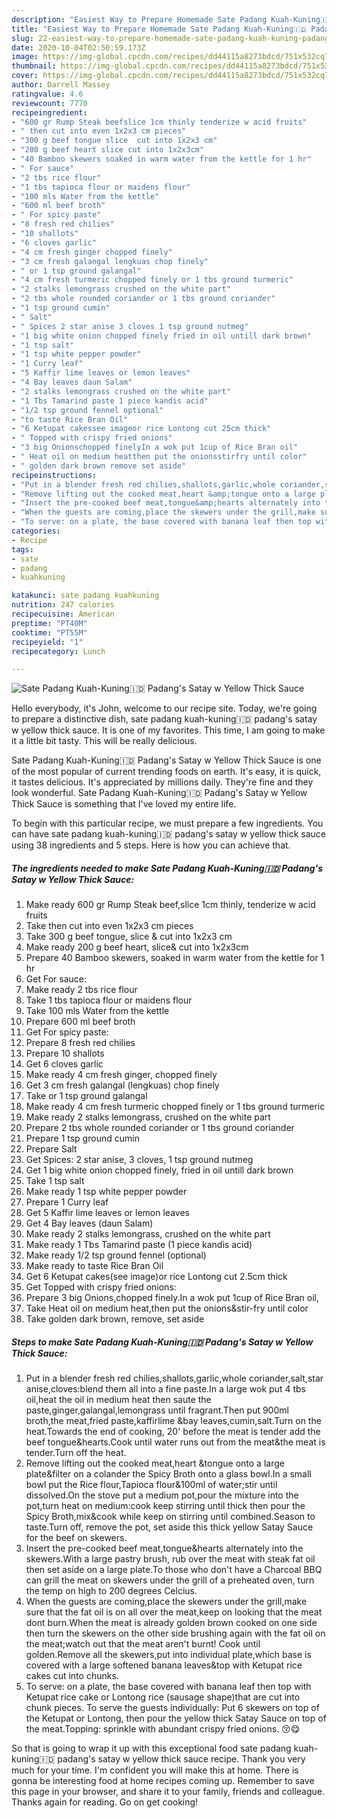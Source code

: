 ```yaml
---
description: "Easiest Way to Prepare Homemade Sate Padang Kuah-Kuning🇮🇩 Padang&amp;#39;s Satay w Yellow Thick Sauce"
title: "Easiest Way to Prepare Homemade Sate Padang Kuah-Kuning🇮🇩 Padang&amp;#39;s Satay w Yellow Thick Sauce"
slug: 22-easiest-way-to-prepare-homemade-sate-padang-kuah-kuning-padang-and-39-s-satay-w-yellow-thick-sauce
date: 2020-10-04T02:50:59.173Z
image: https://img-global.cpcdn.com/recipes/dd44115a8273bdcd/751x532cq70/sate-padang-kuah-kuning🇮🇩-padangs-satay-w-yellow-thick-sauce-recipe-main-photo.jpg
thumbnail: https://img-global.cpcdn.com/recipes/dd44115a8273bdcd/751x532cq70/sate-padang-kuah-kuning🇮🇩-padangs-satay-w-yellow-thick-sauce-recipe-main-photo.jpg
cover: https://img-global.cpcdn.com/recipes/dd44115a8273bdcd/751x532cq70/sate-padang-kuah-kuning🇮🇩-padangs-satay-w-yellow-thick-sauce-recipe-main-photo.jpg
author: Darrell Massey
ratingvalue: 4.6
reviewcount: 7770
recipeingredient:
- "600 gr Rump Steak beefslice 1cm thinly tenderize w acid fruits"
- " then cut into even 1x2x3 cm pieces"
- "300 g beef tongue slice  cut into 1x2x3 cm"
- "200 g beef heart slice cut into 1x2x3cm"
- "40 Bamboo skewers soaked in warm water from the kettle for 1 hr"
- " For sauce"
- "2 tbs rice flour"
- "1 tbs tapioca flour or maidens flour"
- "100 mls Water from the kettle"
- "600 ml beef broth"
- " For spicy paste"
- "8 fresh red chilies"
- "10 shallots"
- "6 cloves garlic"
- "4 cm fresh ginger chopped finely"
- "3 cm fresh galangal lengkuas chop finely"
- " or 1 tsp ground galangal"
- "4 cm fresh turmeric chopped finely or 1 tbs ground turmeric"
- "2 stalks lemongrass crushed on the white part"
- "2 tbs whole rounded coriander or 1 tbs ground coriander"
- "1 tsp ground cumin"
- " Salt"
- " Spices 2 star anise 3 cloves 1 tsp ground nutmeg"
- "1 big white onion chopped finely fried in oil untill dark brown"
- "1 tsp salt"
- "1 tsp white pepper powder"
- "1 Curry leaf"
- "5 Kaffir lime leaves or lemon leaves"
- "4 Bay leaves daun Salam"
- "2 stalks lemongrass crushed on the white part"
- "1 Tbs Tamarind paste 1 piece kandis acid"
- "1/2 tsp ground fennel optional"
- "to taste Rice Bran Oil"
- "6 Ketupat cakessee imageor rice Lontong cut 25cm thick"
- " Topped with crispy fried onions"
- "3 big Onionschopped finelyIn a wok put 1cup of Rice Bran oil"
- " Heat oil on medium heatthen put the onionsstirfry until color"
- " golden dark brown remove set aside"
recipeinstructions:
- "Put in a blender fresh red chilies,shallots,garlic,whole coriander,salt,star anise,cloves:blend them all into a fine paste.In a large wok put 4 tbs oil,heat the oil in medium heat then saute the paste,ginger,galangal,lemongrass until fragrant.Then put 900ml broth,the meat,fried paste,kaffirlime &amp;bay leaves,cumin,salt.Turn on the heat.Towards the end of cooking, 20&#39; before the meat is tender add the beef tongue&amp;hearts.Cook until water runs out from the meat&amp;the meat is tender.Turn off the heat."
- "Remove lifting out the cooked meat,heart &amp;tongue onto a large plate&amp;filter on a colander the Spicy Broth onto a glass bowl.In a small bowl put the Rice flour,Tapioca flour&amp;100ml of water;stir until dissolved.On the stove put a medium pot,pour the mixture into the pot,turn heat on medium:cook keep stirring until thick then pour the Spicy Broth,mix&amp;cook while keep on stirring until combined.Season to taste.Turn off, remove the pot, set aside this thick yellow Satay Sauce for the beef on skewers."
- "Insert the pre-cooked beef meat,tongue&amp;hearts alternately into the skewers.With a large pastry brush, rub over the meat with steak fat oil then set aside on a large plate.To those who don&#39;t have a Charcoal BBQ can grill the meat on skewers under the grill of a preheated oven, turn the temp on high to 200 degrees Celcius."
- "When the guests are coming,place the skewers under the grill,make sure that the fat oil is on all over the meat,keep on looking that the meat dont burn.When the meat is already golden brown cooked on one side then turn the skewers on the other side brushing again with the fat oil on the meat;watch out that the meat aren&#39;t burnt! Cook until golden.Remove all the skewers,put into individual plate,which base is covered with a large softened banana leaves&amp;top with Ketupat rice cakes cut into chunks."
- "To serve: on a plate, the base covered with banana leaf then top with Ketupat rice cake or Lontong rice (sausage shape)that are cut into chunk pieces. To serve the guests individually: Put 6 skewers on top of the Ketupat or Lontong, then pour the yellow thick Satay Sauce on top of the meat.Topping: sprinkle with abundant crispy fried onions. 😚😋"
categories:
- Recipe
tags:
- sate
- padang
- kuahkuning

katakunci: sate padang kuahkuning 
nutrition: 247 calories
recipecuisine: American
preptime: "PT40M"
cooktime: "PT55M"
recipeyield: "1"
recipecategory: Lunch

---
```



![Sate Padang Kuah-Kuning🇮🇩 Padang&#39;s Satay w Yellow Thick Sauce](https://img-global.cpcdn.com/recipes/dd44115a8273bdcd/751x532cq70/sate-padang-kuah-kuning🇮🇩-padangs-satay-w-yellow-thick-sauce-recipe-main-photo.jpg)

Hello everybody, it's John, welcome to our recipe site. Today, we're going to prepare a distinctive dish, sate padang kuah-kuning🇮🇩 padang&#39;s satay w yellow thick sauce. It is one of my favorites. This time, I am going to make it a little bit tasty. This will be really delicious.



Sate Padang Kuah-Kuning🇮🇩 Padang&#39;s Satay w Yellow Thick Sauce is one of the most popular of current trending foods on earth. It's easy, it is quick, it tastes delicious. It's appreciated by millions daily. They're fine and they look wonderful. Sate Padang Kuah-Kuning🇮🇩 Padang&#39;s Satay w Yellow Thick Sauce is something that I've loved my entire life.


To begin with this particular recipe, we must prepare a few ingredients. You can have sate padang kuah-kuning🇮🇩 padang&#39;s satay w yellow thick sauce using 38 ingredients and 5 steps. Here is how you can achieve that.

<!--inarticleads1-->

##### The ingredients needed to make Sate Padang Kuah-Kuning🇮🇩 Padang&#39;s Satay w Yellow Thick Sauce:

1. Make ready 600 gr Rump Steak beef,slice 1cm thinly, tenderize w acid fruits
1. Take  then cut into even 1x2x3 cm pieces
1. Take 300 g beef tongue, slice &amp; cut into 1x2x3 cm
1. Make ready 200 g beef heart, slice&amp; cut into 1x2x3cm
1. Prepare 40 Bamboo skewers, soaked in warm water from the kettle for 1 hr
1. Get  For sauce:
1. Make ready 2 tbs rice flour
1. Take 1 tbs tapioca flour or maidens flour
1. Take 100 mls Water from the kettle
1. Prepare 600 ml beef broth
1. Get  For spicy paste:
1. Prepare 8 fresh red chilies
1. Prepare 10 shallots
1. Get 6 cloves garlic
1. Make ready 4 cm fresh ginger, chopped finely
1. Get 3 cm fresh galangal (lengkuas) chop finely
1. Take  or 1 tsp ground galangal
1. Make ready 4 cm fresh turmeric chopped finely or 1 tbs ground turmeric
1. Make ready 2 stalks lemongrass, crushed on the white part
1. Prepare 2 tbs whole rounded coriander or 1 tbs ground coriander
1. Prepare 1 tsp ground cumin
1. Prepare  Salt
1. Get  Spices: 2 star anise, 3 cloves, 1 tsp ground nutmeg
1. Get 1 big white onion chopped finely, fried in oil untill dark brown
1. Take 1 tsp salt
1. Make ready 1 tsp white pepper powder
1. Prepare 1 Curry leaf
1. Get 5 Kaffir lime leaves or lemon leaves
1. Get 4 Bay leaves (daun Salam)
1. Make ready 2 stalks lemongrass, crushed on the white part
1. Make ready 1 Tbs Tamarind paste (1 piece kandis acid)
1. Make ready 1/2 tsp ground fennel (optional)
1. Make ready to taste Rice Bran Oil
1. Get 6 Ketupat cakes(see image)or rice Lontong cut 2.5cm thick
1. Get  Topped with crispy fried onions:
1. Prepare 3 big Onions,chopped finely.In a wok put 1cup of Rice Bran oil,
1. Take  Heat oil on medium heat,then put the onions&amp;stir-fry until color
1. Take  golden dark brown, remove, set aside




<!--inarticleads2-->

##### Steps to make Sate Padang Kuah-Kuning🇮🇩 Padang&#39;s Satay w Yellow Thick Sauce:

1. Put in a blender fresh red chilies,shallots,garlic,whole coriander,salt,star anise,cloves:blend them all into a fine paste.In a large wok put 4 tbs oil,heat the oil in medium heat then saute the paste,ginger,galangal,lemongrass until fragrant.Then put 900ml broth,the meat,fried paste,kaffirlime &amp;bay leaves,cumin,salt.Turn on the heat.Towards the end of cooking, 20&#39; before the meat is tender add the beef tongue&amp;hearts.Cook until water runs out from the meat&amp;the meat is tender.Turn off the heat.
1. Remove lifting out the cooked meat,heart &amp;tongue onto a large plate&amp;filter on a colander the Spicy Broth onto a glass bowl.In a small bowl put the Rice flour,Tapioca flour&amp;100ml of water;stir until dissolved.On the stove put a medium pot,pour the mixture into the pot,turn heat on medium:cook keep stirring until thick then pour the Spicy Broth,mix&amp;cook while keep on stirring until combined.Season to taste.Turn off, remove the pot, set aside this thick yellow Satay Sauce for the beef on skewers.
1. Insert the pre-cooked beef meat,tongue&amp;hearts alternately into the skewers.With a large pastry brush, rub over the meat with steak fat oil then set aside on a large plate.To those who don&#39;t have a Charcoal BBQ can grill the meat on skewers under the grill of a preheated oven, turn the temp on high to 200 degrees Celcius.
1. When the guests are coming,place the skewers under the grill,make sure that the fat oil is on all over the meat,keep on looking that the meat dont burn.When the meat is already golden brown cooked on one side then turn the skewers on the other side brushing again with the fat oil on the meat;watch out that the meat aren&#39;t burnt! Cook until golden.Remove all the skewers,put into individual plate,which base is covered with a large softened banana leaves&amp;top with Ketupat rice cakes cut into chunks.
1. To serve: on a plate, the base covered with banana leaf then top with Ketupat rice cake or Lontong rice (sausage shape)that are cut into chunk pieces. To serve the guests individually: Put 6 skewers on top of the Ketupat or Lontong, then pour the yellow thick Satay Sauce on top of the meat.Topping: sprinkle with abundant crispy fried onions. 😚😋




So that is going to wrap it up with this exceptional food sate padang kuah-kuning🇮🇩 padang&#39;s satay w yellow thick sauce recipe. Thank you very much for your time. I'm confident you will make this at home. There is gonna be interesting food at home recipes coming up. Remember to save this page in your browser, and share it to your family, friends and colleague. Thanks again for reading. Go on get cooking!
